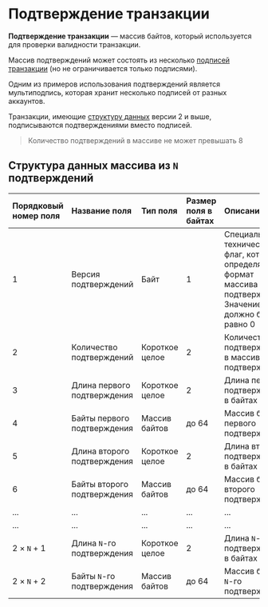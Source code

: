 # Подтверждение транзакции

**Подтверждение транзакции** — массив байтов, который используется для проверки валидности транзакции.

Массив подтверждений может состоять из несколько [подписей транзакции](/ru/blockchain/transaction/transaction-signature.md) (но не ограничивается только подписями).

Одним из примеров использования подтверждений является мультиподпись, которая хранит несколько подписей от разных аккаунтов.

Транзакции, имеющие [структуру данных](/ru/blockchain/binary-format/transaction-binary-format.md) версии 2 и выше, подписываются подтверждениями вместо подписей.

> Количество подтверждений в массиве не может превышать 8

## Структура данных массива из `N` подтверждений

| Порядковый номер поля | Название поля | Тип поля | Размер поля в байтах | Описание поля |
| :--- | :--- | :--- | :--- | :--- |
| 1 | Версия подтверждений | Байт | 1 | Специальный технический флаг, который определяет формат массива подтверждений. <br>Значение должно быть равно 0 |
| 2 | Количество подтверждений | Короткое целое | 2 | Количество `N` подтверждений в массиве подтверждений |
| 3 | Длина первого подтверждения | Короткое целое | 2 | Длина первого подтверждения в байтах |
| 4 | Байты первого подтверждения | Массив байтов | до 64 | Массив байтов первого подтверждения |
| 5 | Длина второго подтверждения | Короткое целое | 2 | Длина второго подтверждения в байтах |
| 6 | Байты второго подтверждения | Массив байтов | до 64 | Массив байтов второго подтверждения |
| ... | ... | ... | ... | ... |
| ... | ... | ... | ... | ... |
| 2 × `N` + 1 | Длина `N`-го подтверждения | Короткое целое | 2 | Длина `N`-го подтверждения в байтах |
| 2 × `N` + 2 | Байты `N`-го подтверждения | Массив байтов | до 64 | Массив байтов `N`-го подтверждения |
